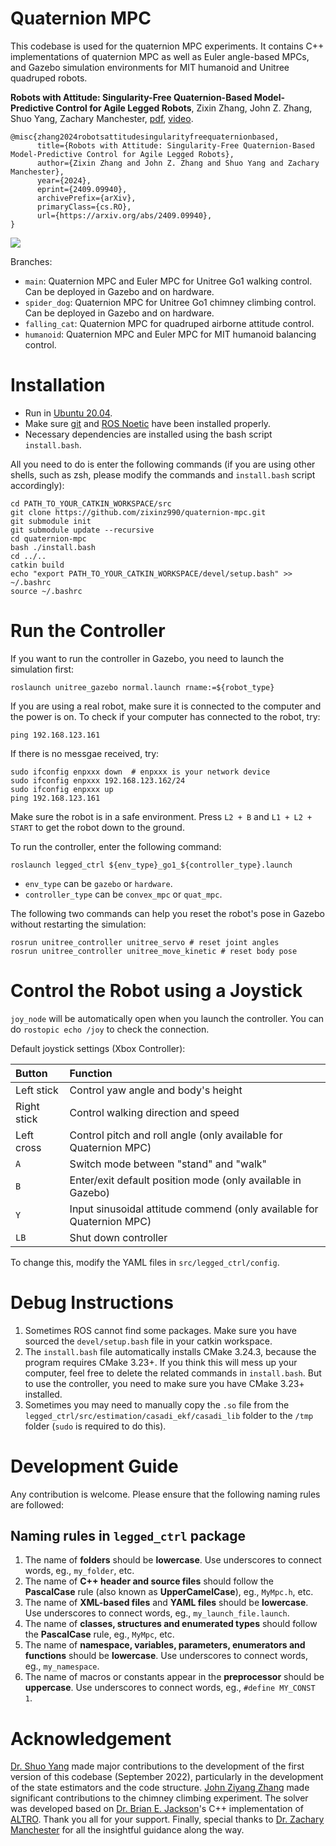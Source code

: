# Quaternion MPC

This codebase is used for the quaternion MPC experiments. It contains C++ implementations of quaternion MPC as well as Euler angle-based MPCs, and Gazebo simulation environments for MIT humanoid and Unitree quadruped robots.

**Robots with Attitude: Singularity-Free Quaternion-Based Model-Predictive Control for Agile Legged Robots**, Zixin Zhang, John Z. Zhang, Shuo Yang, Zachary Manchester, [pdf](https://arxiv.org/abs/2409.09940), [video](https://www.youtube.com/watch?v=3fuNFZZx2LA).

```
@misc{zhang2024robotsattitudesingularityfreequaternionbased,
      title={Robots with Attitude: Singularity-Free Quaternion-Based Model-Predictive Control for Agile Legged Robots}, 
      author={Zixin Zhang and John Z. Zhang and Shuo Yang and Zachary Manchester},
      year={2024},
      eprint={2409.09940},
      archivePrefix={arXiv},
      primaryClass={cs.RO},
      url={https://arxiv.org/abs/2409.09940}, 
}
```
![ ](https://github.com/zixinz990/quaternion-mpc/blob/main/video%20opening.png)

Branches:

- `main`: Quaternion MPC and Euler MPC for Unitree Go1 walking control. Can be deployed in Gazebo and on hardware.
- `spider_dog`: Quaternion MPC for Unitree Go1 chimney climbing control. Can be deployed in Gazebo and on hardware.
- `falling_cat`: Quaternion MPC for quadruped airborne attitude control.
- `humanoid`: Quaternion MPC and Euler MPC for MIT humanoid balancing control.

# Installation

- Run in [Ubuntu 20.04](https://releases.ubuntu.com/focal/).
- Make sure [git](https://git-scm.com/) and [ROS Noetic](http://wiki.ros.org/noetic/Installation/Ubuntu) have been installed properly.
- Necessary dependencies are installed using the bash script `install.bash`.

All you need to do is enter the following commands (if you are using other shells, such as zsh, please modify the commands and `install.bash` script accordingly):
```
cd PATH_TO_YOUR_CATKIN_WORKSPACE/src
git clone https://github.com/zixinz990/quaternion-mpc.git
git submodule init
git submodule update --recursive
cd quaternion-mpc
bash ./install.bash
cd ../..
catkin build
echo "export PATH_TO_YOUR_CATKIN_WORKSPACE/devel/setup.bash" >> ~/.bashrc
source ~/.bashrc
```

# Run the Controller

If you want to run the controller in Gazebo, you need to launch the simulation first:

```
roslaunch unitree_gazebo normal.launch rname:=${robot_type}
```

If you are using a real robot, make sure it is connected to the computer and the power is on. To check if your computer has connected to the robot, try:

```
ping 192.168.123.161
```

If there is no messgae received, try:

```
sudo ifconfig enpxxx down  # enpxxx is your network device
sudo ifconfig enpxxx 192.168.123.162/24
sudo ifconfig enpxxx up
ping 192.168.123.161
```

Make sure the robot is in a safe environment. Press `L2 + B` and `L1 + L2 + START` to get the robot down to the ground.

To run the controller, enter the following command:

```
roslaunch legged_ctrl ${env_type}_go1_${controller_type}.launch
```

- `env_type` can be `gazebo` or `hardware`.
- `controller_type` can be `convex_mpc` or `quat_mpc`.

The following two commands can help you reset the robot's pose in Gazebo without restarting the simulation:

```
rosrun unitree_controller unitree_servo # reset joint angles
rosrun unitree_controller unitree_move_kinetic # reset body pose
```

# Control the Robot using a Joystick

`joy_node` will be automatically open when you launch the controller. You can do `rostopic echo /joy` to check the connection.

Default joystick settings (Xbox Controller):

| Button | Function |
| :----- | :------- |
| Left stick | Control yaw angle and body's height |
| Right stick | Control walking direction and speed |
| Left cross| Control pitch and roll angle (only available for Quaternion MPC)|
| `A` | Switch mode between "stand" and "walk" |
| `B` | Enter/exit default position mode (only available in Gazebo) |
| `Y` | Input sinusoidal attitude commend (only available for Quaternion MPC) |
| `LB` | Shut down controller |

To change this, modify the YAML files in `src/legged_ctrl/config`.

# Debug Instructions

1. Sometimes ROS cannot find some packages. Make sure you have sourced the `devel/setup.bash` file in your catkin workspace.
2. The `install.bash` file automatically installs CMake 3.24.3, because the program requires CMake 3.23+. If you think this will mess up your computer, feel free to delete the related commands in `install.bash`. But to use the controller, you need to make sure you have CMake 3.23+ installed.
3. Sometimes you may need to manually copy the `.so` file from the `legged_ctrl/src/estimation/casadi_ekf/casadi_lib` folder to the `/tmp` folder (`sudo` is required to do this).

# Development Guide

Any contribution is welcome. Please ensure that the following naming rules are followed:

## Naming rules in `legged_ctrl` package
1. The name of **folders** should be **lowercase**. Use underscores to connect words, eg., `my_folder`, etc.
2. The name of **C++ header and source files** should follow the **PascalCase** rule (also known as **UpperCamelCase**), eg., `MyMpc.h`, etc.
3. The name of **XML-based files** and **YAML files** should be **lowercase**. Use underscores to connect words, eg., `my_launch_file.launch`.
4. The name of **classes, structures and enumerated types** should follow the **PascalCase** rule, eg., `MyMpc`, etc.
5. The name of **namespace, variables, parameters, enumerators and functions** should be **lowercase**. Use underscores to connect words, eg., `my_namespace`.
6. The name of macros or constants appear in the **preprocessor** should be **uppercase**. Use underscores to connect words, eg., `#define MY_CONST 1`.

# Acknowledgement

[Dr. Shuo Yang](https://github.com/ShuoYangRobotics) made major contributions to the development of the first version of this codebase (September 2022), particularly in the development of the state estimators and the code structure. [John Ziyang Zhang](https://github.com/johnzhang3) made significant contributions to the chimney climbing experiment. The solver was developed based on [Dr. Brian E. Jackson](https://github.com/bjack205)'s C++ implementation of [ALTRO](https://github.com/bjack205/altro.git). Thank you all for your support. Finally, special thanks to [Dr. Zachary Manchester](https://github.com/zacmanchester) for all the insightful guidance along the way.
